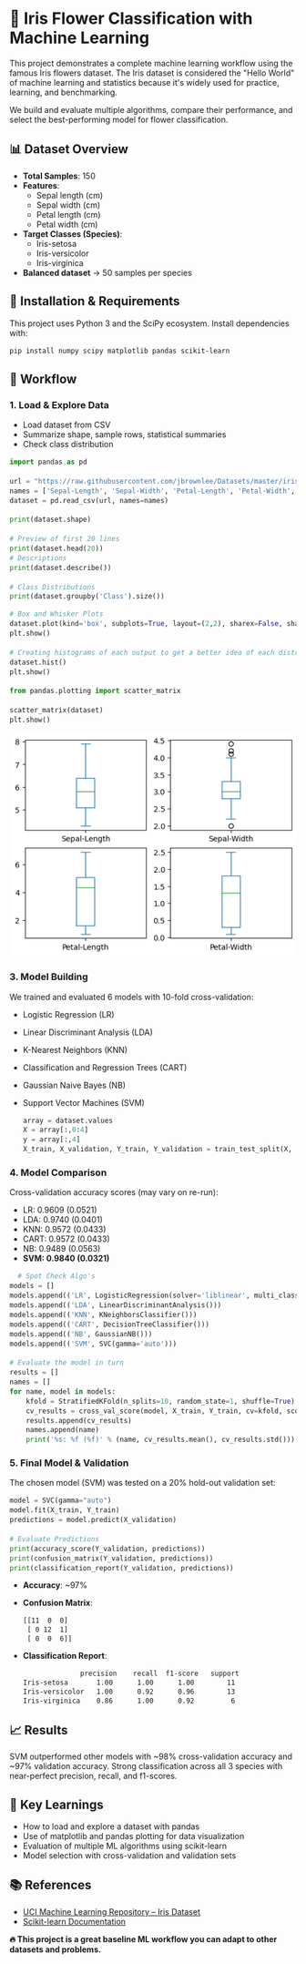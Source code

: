 # 🌸 Iris Flower Classification with Machine Learning

This project demonstrates a complete machine learning workflow using the famous Iris flowers dataset. The Iris dataset is considered the "Hello World" of machine learning and statistics because it's widely used for practice, learning, and benchmarking.

We build and evaluate multiple algorithms, compare their performance, and select the best-performing model for flower classification.

## 📊 Dataset Overview

- **Total Samples**: 150
- **Features**:
  - Sepal length (cm)
  - Sepal width (cm)
  - Petal length (cm)
  - Petal width (cm)
- **Target Classes (Species)**:
  - Iris-setosa
  - Iris-versicolor
  - Iris-virginica
- **Balanced dataset** → 50 samples per species

## 🔧 Installation & Requirements

This project uses Python 3 and the SciPy ecosystem. Install dependencies with:

```bash
pip install numpy scipy matplotlib pandas scikit-learn
```

## 🚀 Workflow

### 1. Load & Explore Data
- Load dataset from CSV
- Summarize shape, sample rows, statistical summaries
- Check class distribution

```python
import pandas as pd

url = "https://raw.githubusercontent.com/jbrownlee/Datasets/master/iris.csv"
names = ['Sepal-Length', 'Sepal-Width', 'Petal-Length', 'Petal-Width', 'Class']
dataset = pd.read_csv(url, names=names)

print(dataset.shape)

# Preview of first 20 lines
print(dataset.head(20))
# Descriptions
print(dataset.describe())

# Class Distributions
print(dataset.groupby('Class').size())
```

```python
# Box and Whisker Plots
dataset.plot(kind='box', subplots=True, layout=(2,2), sharex=False, sharey=False)
plt.show()

# Creating histograms of each output to get a better idea of each distribution
dataset.hist()
plt.show()

from pandas.plotting import scatter_matrix

scatter_matrix(dataset)
plt.show()
```
![image alt](https://github.com/caydenrgarrett/Iris-ML-Classifier/blob/e79c83bab804f50bc369e362780468b5be75c1e2/box%26whiskerplot.png)

### 3. Model Building
We trained and evaluated 6 models with 10-fold cross-validation:

- Logistic Regression (LR)
- Linear Discriminant Analysis (LDA)
- K-Nearest Neighbors (KNN)
- Classification and Regression Trees (CART)
- Gaussian Naive Bayes (NB)
- Support Vector Machines (SVM)

  ```python
  array = dataset.values
  X = array[:,0:4]
  y = array[:,4]
  X_train, X_validation, Y_train, Y_validation = train_test_split(X, y, test_size=0.20, random_state=1)
  

### 4. Model Comparison
Cross-validation accuracy scores (may vary on re-run):

- LR:   0.9609 (0.0521)
- LDA:  0.9740 (0.0401)
- KNN:  0.9572 (0.0433)
- CART: 0.9572 (0.0433)
- NB:   0.9489 (0.0563)
- **SVM:  0.9840 (0.0321)**

```python
  # Spot Check Algo's
models = []
models.append(('LR', LogisticRegression(solver='liblinear', multi_class='ovr')))
models.append(('LDA', LinearDiscriminantAnalysis()))
models.append(('KNN', KNeighborsClassifier()))
models.append(('CART', DecisionTreeClassifier()))
models.append(('NB', GaussianNB()))
models.append(('SVM', SVC(gamma='auto')))

# Evaluate the model in turn
results = []
names = []
for name, model in models:
	kfold = StratifiedKFold(n_splits=10, random_state=1, shuffle=True)
	cv_results = cross_val_score(model, X_train, Y_train, cv=kfold, scoring='accuracy')
	results.append(cv_results)
	names.append(name)
	print('%s: %f (%f)' % (name, cv_results.mean(), cv_results.std()))
```

### 5. Final Model & Validation
The chosen model (SVM) was tested on a 20% hold-out validation set:

```python
model = SVC(gamma="auto")
model.fit(X_train, Y_train)
predictions = model.predict(X_validation)

# Evaluate Predictions
print(accuracy_score(Y_validation, predictions))
print(confusion_matrix(Y_validation, predictions))
print(classification_report(Y_validation, predictions))
```

- **Accuracy**: ~97%
- **Confusion Matrix**:
  ```
  [[11  0  0]
   [ 0 12  1]
   [ 0  0  6]]
  ```

- **Classification Report**:
  ```
                precision    recall  f1-score   support
  Iris-setosa       1.00      1.00      1.00        11
  Iris-versicolor   1.00      0.92      0.96        13
  Iris-virginica    0.86      1.00      0.92         6
  ```

## 📈 Results

SVM outperformed other models with ~98% cross-validation accuracy and ~97% validation accuracy. Strong classification across all 3 species with near-perfect precision, recall, and f1-scores.

## 📖 Key Learnings

- How to load and explore a dataset with pandas
- Use of matplotlib and pandas plotting for data visualization
- Evaluation of multiple ML algorithms using scikit-learn
- Model selection with cross-validation and validation sets

## 📚 References

- [UCI Machine Learning Repository – Iris Dataset](https://archive.ics.uci.edu/ml/datasets/iris)
- [Scikit-learn Documentation](https://scikit-learn.org/stable/)

**🔥 This project is a great baseline ML workflow you can adapt to other datasets and problems.**
